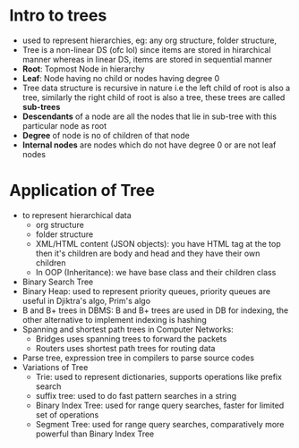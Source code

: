 # Intro to trees

-  used to represent hierarchies, eg: any org structure, folder structure, 
- Tree is a non-linear DS (ofc lol) since items are stored in hirarchical manner whereas in linear DS, items are stored in sequential manner 
- **Root**: Topmost Node in hierarchy 
- **Leaf**: Node having no child or nodes having degree 0 
- Tree data structure is recursive in nature i.e the left child of root is also a tree, similarly the right child of root is also a tree, these trees are called **sub-trees** 
- **Descendants** of a node are all the nodes that lie in sub-tree with this particular node as root
- **Degree** of node is no of children of that node
- **Internal nodes** are nodes which do not have degree 0 or are not leaf nodes 

# Application of Tree 
- to represent hierarchical data 
    - org structure 
    - folder structure
    - XML/HTML content (JSON objects): you have HTML tag at the top then it's children are body and head and they have their own children
    - In OOP (Inheritance): we have base class and their children class
- Binary Search Tree
- Binary Heap: used to represent priority queues, priority queues are useful in Djiktra's algo, Prim's algo
- B and B+ trees in DBMS: B and B+ trees are used in DB for indexing, the other alternative to implement indexing is hashing 
- Spanning and shortest path trees in Computer Networks: 
    - Bridges uses spanning trees to forward the packets 
    - Routers uses shortest path trees for routing data 
- Parse tree, expression tree in compilers to parse source codes
- Variations of Tree
    - Trie: used to represent dictionaries, supports operations like prefix search 
    - suffix tree: used to do fast pattern searches in a string 
    - Binary Index Tree: used for range query searches, faster for limited set of operations
    - Segment Tree: used for range query searches, comparatively more powerful than Binary Index Tree 
